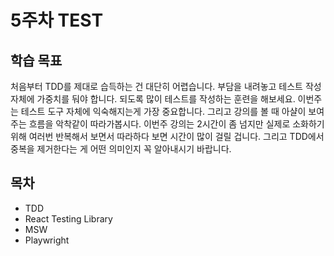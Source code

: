 # 5주차 TEST

## 학습 목표
처음부터 TDD를 제대로 습득하는 건 대단히 어렵습니다. 부담을 내려놓고 테스트 작성 자체에 가중치를 둬야 합니다. 되도록 많이 테스트를 작성하는 훈련을 해보세요. 이번주는 테스트 도구 자체에 익숙해지는게 가장 중요합니다. 그리고 강의를 볼 때 아샬이 보여주는 흐름을 악착같이 따라가봅시다. 이번주 강의는 2시간이 좀 넘지만 실제로 소화하기 위해 여러번 반복해서 보면서 따라하다 보면 시간이 많이 걸릴 겁니다. 그리고 TDD에서 중복을 제거한다는 게 어떤 의미인지 꼭 알아내시기 바랍니다.

## 목차

- TDD
- React Testing Library
- MSW
- Playwright
